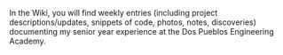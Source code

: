 In the Wiki, you will find weekly entries (including project descriptions/updates, snippets of code, photos, notes, discoveries) documenting my senior year experience at the Dos Pueblos Engineering Academy. 
